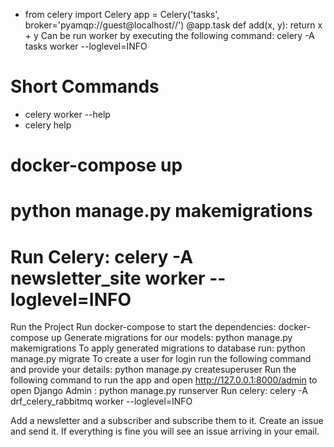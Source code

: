  *  from celery import Celery
    app = Celery('tasks', broker='pyamqp://guest@localhost//')
    @app.task
    def add(x, y):
        return x + y
    Can be run worker by executing the following command: celery -A tasks worker --loglevel=INFO

# Short Commands
 * celery worker --help
 * celery help


# docker-compose up
# python manage.py makemigrations
# Run Celery: celery -A newsletter_site worker --loglevel=INFO



Run the Project
Run docker-compose to start the dependencies: docker-compose up
Generate migrations for our models: python manage.py makemigrations
To apply generated migrations to database run: python manage.py migrate
To create a user for login run the following command and provide your details: python manage.py createsuperuser
Run the following command to run the app and open http://127.0.0.1:8000/admin to open Django Admin : python manage.py runserver
Run celery: celery -A drf_celery_rabbitmq worker --loglevel=INFO

Add a newsletter and a subscriber and subscribe them to it. Create an issue and send it. If everything is fine you will see an issue arriving in your email.